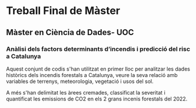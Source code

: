 # Treball Final de Màster
## Màster en Ciència de Dades- UOC
### Anàlisi dels factors determinants d’incendis i predicció del risc a Catalunya

Aquest conjunt de codis s'han utilitzat en primer lloc per analitzar les dades històrics dels incendis forestals a Catalunya, veure la seva relació amb variables de terrenys, meteorologia, vegetació i usos del sol.

A més s'han delimitat les àrees cremades, classificat la severitat i quantificat les emissions de CO2 en els 2 grans incenis forestals del 2022.


